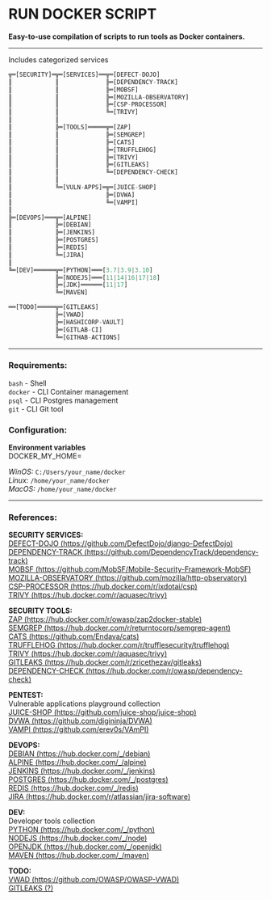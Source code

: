 # RUN DOCKER SCRIPT  
  
**Easy-to-use compilation of scripts to run tools as Docker containers.**  
  
---
Includes categorized services  
  
```dart
╦═[SECURITY]═╦═[SERVICES]══╦═[DEFECT-DOJO]
║            ║             ╠═[DEPENDENCY-TRACK]
║            ║             ╠═[MOBSF]
║            ║             ╠═[MOZILLA-OBSERVATORY]
║            ║             ╠═[CSP-PROCESSOR]
║            ║             ╚═[TRIVY]
║            ║
║            ╠═[TOOLS]═════╦═[ZAP]
║            ║             ╠═[SEMGREP]
║            ║             ╠═[CATS]
║            ║             ╠═[TRUFFLEHOG]
║            ║             ╠═[TRIVY]
║            ║             ╠═[GITLEAKS]
║            ║             ╚═[DEPENDENCY-CHECK]
║            ║
║            ╚═[VULN-APPS]═╦═[JUICE-SHOP]
║                          ╠═[DVWA]
║                          ╚═[VAMPI]
║
╠═[DEVOPS]═══╦═[ALPINE]
║            ╠═[DEBIAN]
║            ╠═[JENKINS]
║            ╠═[POSTGRES]
║            ╠═[REDIS]
║            ╚═[JIRA]
║
╚═[DEV]══════╦═[PYTHON]═══[3.7|3.9|3.10]
             ╠═[NODEJS]═══[11|14|16|17|18]
             ╠═[JDK]══════[11|17]
             ╚═[MAVEN]

══[TODO]═════╦═[GITLEAKS]
             ╠═[VWAD]
             ╠═[HASHICORP-VAULT]
             ╠═[GITLAB-CI]
             ╚═[GITHAB-ACTIONS]
```
---
### Requirements:  
`bash` - Shell  
`docker` - CLI Container management  
`psql` - CLI Postgres management  
`git` - CLI Git tool  
### Configuration:  
**Environment variables**  
DOCKER_MY_HOME=  
  
*WinOS:* `C:/Users/your_name/docker`  
*Linux:* `/home/your_name/docker`  
*MacOS:* `/home/your_name/docker`  
  
---
### References:  
**SECURITY SERVICES:**  
[DEFECT-DOJO (https://github.com/DefectDojo/django-DefectDojo)](https://github.com/DefectDojo/django-DefectDojo)  
[DEPENDENCY-TRACK (https://github.com/DependencyTrack/dependency-track)](https://github.com/DependencyTrack/dependency-track)  
[MOBSF (https://github.com/MobSF/Mobile-Security-Framework-MobSF)](https://github.com/MobSF/Mobile-Security-Framework-MobSF)  
[MOZILLA-OBSERVATORY (https://github.com/mozilla/http-observatory)](https://github.com/mozilla/http-observatory)  
[CSP-PROCESSOR (https://hub.docker.com/r/ixdotai/csp)](https://hub.docker.com/r/ixdotai/csp)  
[TRIVY (https://hub.docker.com/r/aquasec/trivy)](https://hub.docker.com/r/aquasec/trivy)  
  
**SECURITY TOOLS:**  
[ZAP (https://hub.docker.com/r/owasp/zap2docker-stable)](https://hub.docker.com/r/owasp/zap2docker-stable)  
[SEMGREP (https://hub.docker.com/r/returntocorp/semgrep-agent)](https://hub.docker.com/r/returntocorp/semgrep-agent)  
[CATS (https://github.com/Endava/cats)](https://github.com/Endava/cats)  
[TRUFFLEHOG (https://hub.docker.com/r/trufflesecurity/trufflehog)](https://hub.docker.com/r/trufflesecurity/trufflehog)  
[TRIVY (https://hub.docker.com/r/aquasec/trivy)](https://hub.docker.com/r/aquasec/trivy)  
[GITLEAKS (https://hub.docker.com/r/zricethezav/gitleaks)](https://hub.docker.com/r/zricethezav/gitleaks)  
[DEPENDENCY-CHECK (https://hub.docker.com/r/owasp/dependency-check)](https://hub.docker.com/r/owasp/dependency-check)  
  
**PENTEST:**  
Vulnerable applications playground collection  
[JUICE-SHOP (https://github.com/juice-shop/juice-shop)](https://github.com/juice-shop/juice-shop)  
[DVWA (https://github.com/digininja/DVWA)](https://github.com/digininja/DVWA)  
[VAMPI (https://github.com/erev0s/VAmPI)](https://github.com/erev0s/VAmPI)  
  
**DEVOPS:**  
[DEBIAN (https://hub.docker.com/_/debian)](https://hub.docker.com/_/debian)  
[ALPINE (https://hub.docker.com/_/alpine)](https://hub.docker.com/_/alpine)  
[JENKINS (https://hub.docker.com/_/jenkins)](https://hub.docker.com/_/jenkins)  
[POSTGRES (https://hub.docker.com/_/postgres)](https://hub.docker.com/_/postgres)  
[REDIS (https://hub.docker.com/_/redis)](https://hub.docker.com/_/redis)  
[JIRA (https://hub.docker.com/r/atlassian/jira-software)](https://hub.docker.com/r/atlassian/jira-software)  
  
**DEV:**  
Developer tools collection  
[PYTHON (https://hub.docker.com/_/python)](https://hub.docker.com/_/python)  
[NODEJS (https://hub.docker.com/_/node)](https://hub.docker.com/_/node)  
[OPENJDK (https://hub.docker.com/_/openjdk)](https://hub.docker.com/_/openjdk)  
[MAVEN (https://hub.docker.com/_/maven)](https://hub.docker.com/_/maven)  
  
**TODO:**  
[VWAD (https://github.com/OWASP/OWASP-VWAD)](https://github.com/OWASP/OWASP-VWAD)  
[GITLEAKS (?)](?)
  